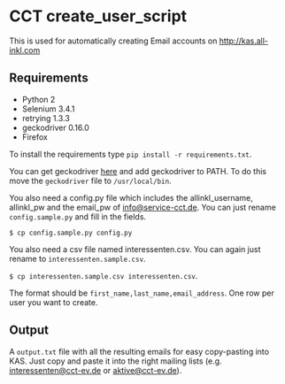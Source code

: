 # CCT create_user_script

This is used for automatically creating Email accounts on http://kas.all-inkl.com

## Requirements
- Python 2
- Selenium 3.4.1
- retrying 1.3.3
- geckodriver 0.16.0
- Firefox

To install the requirements type `pip install -r requirements.txt`.

You can get geckodriver [here](https://github.com/mozilla/geckodriver/releases) and add geckodriver to PATH. To do this move the `geckodriver` file to `/usr/local/bin`.

You also need a config.py file which includes the allinkl_username, allinkl_pw and the email_pw of info@service-cct.de. You can just rename `config.sample.py` and fill in the fields.

```$ cp config.sample.py config.py```

You also need a csv file named interessenten.csv. You can again just rename to `interessenten.sample.csv`.

```$ cp interessenten.sample.csv interessenten.csv```.

The format should be `first_name,last_name,email_address`. One row per user you want to create.

## Output
A `output.txt` file with all the resulting emails for easy copy-pasting into KAS. Just copy and paste it into the right mailing lists (e.g. interessenten@cct-ev.de or aktive@cct-ev.de).
